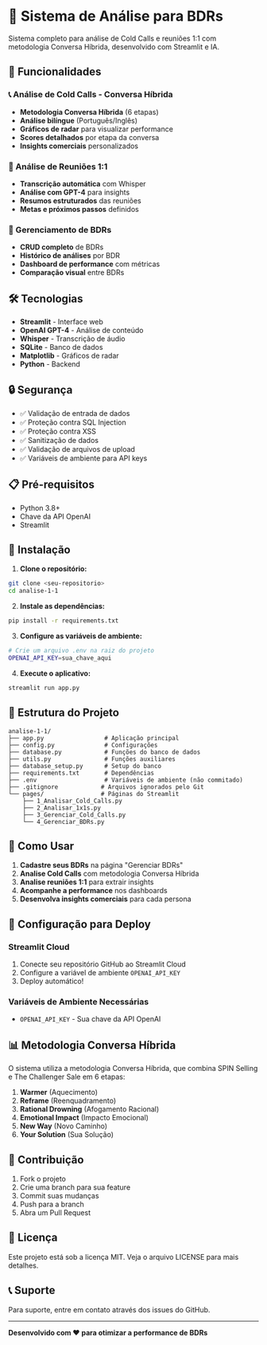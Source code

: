 # 🎯 Sistema de Análise para BDRs

Sistema completo para análise de Cold Calls e reuniões 1:1 com metodologia Conversa Híbrida, desenvolvido com Streamlit e IA.

## 🚀 Funcionalidades

### 📞 Análise de Cold Calls - Conversa Híbrida
- **Metodologia Conversa Híbrida** (6 etapas)
- **Análise bilíngue** (Português/Inglês)
- **Gráficos de radar** para visualizar performance
- **Scores detalhados** por etapa da conversa
- **Insights comerciais** personalizados

### 🎯 Análise de Reuniões 1:1
- **Transcrição automática** com Whisper
- **Análise com GPT-4** para insights
- **Resumos estruturados** das reuniões
- **Metas e próximos passos** definidos

### 👥 Gerenciamento de BDRs
- **CRUD completo** de BDRs
- **Histórico de análises** por BDR
- **Dashboard de performance** com métricas
- **Comparação visual** entre BDRs

## 🛠️ Tecnologias

- **Streamlit** - Interface web
- **OpenAI GPT-4** - Análise de conteúdo
- **Whisper** - Transcrição de áudio
- **SQLite** - Banco de dados
- **Matplotlib** - Gráficos de radar
- **Python** - Backend

## 🔒 Segurança

- ✅ Validação de entrada de dados
- ✅ Proteção contra SQL Injection
- ✅ Proteção contra XSS
- ✅ Sanitização de dados
- ✅ Validação de arquivos de upload
- ✅ Variáveis de ambiente para API keys

## 📋 Pré-requisitos

- Python 3.8+
- Chave da API OpenAI
- Streamlit

## 🚀 Instalação

1. **Clone o repositório:**
```bash
git clone <seu-repositorio>
cd analise-1-1
```

2. **Instale as dependências:**
```bash
pip install -r requirements.txt
```

3. **Configure as variáveis de ambiente:**
```bash
# Crie um arquivo .env na raiz do projeto
OPENAI_API_KEY=sua_chave_aqui
```

4. **Execute o aplicativo:**
```bash
streamlit run app.py
```

## 📁 Estrutura do Projeto

```
analise-1-1/
├── app.py                 # Aplicação principal
├── config.py              # Configurações
├── database.py            # Funções do banco de dados
├── utils.py               # Funções auxiliares
├── database_setup.py      # Setup do banco
├── requirements.txt       # Dependências
├── .env                   # Variáveis de ambiente (não commitado)
├── .gitignore            # Arquivos ignorados pelo Git
└── pages/                # Páginas do Streamlit
    ├── 1_Analisar_Cold_Calls.py
    ├── 2_Analisar_1x1s.py
    ├── 3_Gerenciar_Cold_Calls.py
    └── 4_Gerenciar_BDRs.py
```

## 🎯 Como Usar

1. **Cadastre seus BDRs** na página "Gerenciar BDRs"
2. **Analise Cold Calls** com metodologia Conversa Híbrida
3. **Analise reuniões 1:1** para extrair insights
4. **Acompanhe a performance** nos dashboards
5. **Desenvolva insights comerciais** para cada persona

## 🔧 Configuração para Deploy

### Streamlit Cloud
1. Conecte seu repositório GitHub ao Streamlit Cloud
2. Configure a variável de ambiente `OPENAI_API_KEY`
3. Deploy automático!

### Variáveis de Ambiente Necessárias
- `OPENAI_API_KEY` - Sua chave da API OpenAI

## 📊 Metodologia Conversa Híbrida

O sistema utiliza a metodologia Conversa Híbrida, que combina SPIN Selling e The Challenger Sale em 6 etapas:

1. **Warmer** (Aquecimento)
2. **Reframe** (Reenquadramento)
3. **Rational Drowning** (Afogamento Racional)
4. **Emotional Impact** (Impacto Emocional)
5. **New Way** (Novo Caminho)
6. **Your Solution** (Sua Solução)

## 🤝 Contribuição

1. Fork o projeto
2. Crie uma branch para sua feature
3. Commit suas mudanças
4. Push para a branch
5. Abra um Pull Request

## 📄 Licença

Este projeto está sob a licença MIT. Veja o arquivo LICENSE para mais detalhes.

## 📞 Suporte

Para suporte, entre em contato através dos issues do GitHub.

---

**Desenvolvido com ❤️ para otimizar a performance de BDRs**
